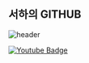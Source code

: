 ## 서하의 GITHUB

![header](https://capsule-render.vercel.app/api?type=waving&color=gradient&customColorList=10&height=200&section=header&text=Welcome%20to%20Seoha's%20Github&fontSize=50&animation=twinkling)

[![Youtube Badge](https://img.shields.io/badge/Youtube-ff0000?style=flat-square&logo=youtube&link=https://youtu.be/m_Ef1_9OGG8?si=Ot4XaCxmvQcBDqcG)](https://youtu.be/m_Ef1_9OGG8?si=Ot4XaCxmvQcBDqcG)
